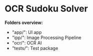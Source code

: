 # OCR Sudoku Solver

**Folders overview:**
- "app/": UI app
- "ipp/": Image Processing Pipeline
- "ocr/": OCR AI
- "tests/": Test package
